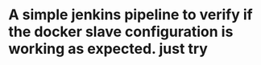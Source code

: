 # A simple jenkins pipeline to verify if the docker slave configuration is working as expected. just try
